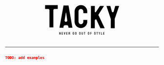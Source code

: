 <p style="text-align: center">   
    <svg width="350" height="150" viewBox="0 0 350 150" fill="none" xmlns="http://www.w3.org/2000/svg">
        <path d="M281.915 101.782H269.719C269.477 101.782 269.356 101.643 269.356 101.367L269.458 71.6512C269.459 71.3271 269.408 71.005 269.306 70.6974L255.239 28.242C255.17 27.9652 255.274 27.8268 255.551 27.8268H267.384C267.73 27.8268 267.937 27.9652 268.006 28.242L272.978 46.384C273.783 49.3191 277.942 49.3296 278.761 46.3986L283.835 28.242C283.905 27.9652 284.078 27.8268 284.354 27.8268H296.291C296.568 27.8268 296.672 27.9652 296.602 28.242L282.386 70.2742C282.281 70.587 282.227 70.9152 282.228 71.2455L282.33 101.367C282.33 101.643 282.192 101.782 281.915 101.782Z" fill="black"/>
        <path d="M216.555 101.635H204.515C204.238 101.635 204.1 101.462 204.1 101.116L204.307 28.1993C204.307 27.8534 204.446 27.6804 204.723 27.6804H216.659C216.936 27.6804 217.074 27.8534 217.074 28.1993V46.7016C217.074 48.6858 219.652 49.459 220.744 47.8023L233.622 28.2653C233.696 28.1524 233.78 28.0447 233.883 27.958C234.105 27.7729 234.314 27.6804 234.512 27.6804H246.708C247.02 27.6804 247.089 27.8188 246.916 28.0955L229.124 56.4929C228.762 57.0695 228.719 57.7903 229.009 58.406L249.147 101.22C249.32 101.497 249.147 101.635 248.629 101.635H235.654C235.389 101.635 235.205 101.554 235.103 101.392C235.036 101.287 235.005 101.163 234.953 101.05L222.193 73.3181C221.53 71.878 219.535 71.7444 218.686 73.0833L217.281 75.2997C217.078 75.62 216.971 75.9914 216.971 76.3706V101.116C216.971 101.462 216.832 101.635 216.555 101.635Z" fill="black"/>
        <path d="M171.43 101.187C167.59 101.187 164.078 100.218 160.895 98.2803C157.746 96.3428 155.238 93.7479 153.37 90.4956C151.536 87.2087 150.619 83.5585 150.619 79.5451L150.723 46.3821C150.723 42.4378 151.622 38.8741 153.421 35.691C155.221 32.4733 157.694 29.8957 160.843 27.9582C164.026 25.9861 167.555 25 171.43 25C175.374 25 178.886 25.9515 181.965 27.8544C185.079 29.7573 187.553 32.335 189.387 35.5872C191.255 38.8049 192.189 42.4032 192.189 46.3821V51.2605C192.189 51.5373 192.051 51.6757 191.774 51.6757H179.838C179.561 51.6757 179.422 51.5373 179.422 51.2605V46.3821C179.422 44.0294 178.661 42.0053 177.139 40.31C175.617 38.6146 173.714 37.767 171.43 37.767C168.904 37.767 166.967 38.6319 165.618 40.3619C164.268 42.0918 163.593 44.0986 163.593 46.3821V79.5451C163.593 82.14 164.355 84.2678 165.877 85.9285C167.399 87.5547 169.25 88.3678 171.43 88.3678C173.714 88.3678 175.617 87.4682 177.139 85.6691C178.661 83.8353 179.422 81.794 179.422 79.5451V74.6147C179.422 74.3379 179.561 74.1995 179.838 74.1995H191.878C192.155 74.1995 192.293 74.3379 192.293 74.6147V79.5451C192.293 83.5239 191.359 87.1568 189.491 90.4437C187.588 93.696 185.079 96.3082 181.965 98.2803C178.852 100.218 175.34 101.187 171.43 101.187Z" fill="black"/>
        <path d="M101.351 100.047C101.14 99.8367 101.249 99.4822 101.302 99.1891L114.405 26.6089C114.474 26.3321 114.647 26.1937 114.924 26.1937H130.338C130.614 26.1937 130.787 26.3321 130.857 26.6089L143.52 99.6297C143.554 99.9757 143.416 100.149 143.104 100.149H131.324C130.978 100.149 130.787 99.9757 130.753 99.6297L130.238 96.1194C129.878 93.6645 127.772 91.845 125.291 91.845H119.451C116.97 91.845 114.864 93.6645 114.504 96.1194L113.99 99.6297C113.955 99.9757 113.782 100.149 113.471 100.149H101.638C101.515 100.149 101.42 100.115 101.351 100.047ZM122.034 50.6377L118.072 75.3968C117.646 78.0635 119.706 80.4792 122.406 80.4792V80.4792C125.083 80.4792 127.136 78.1042 126.749 75.4557L123.124 50.6377V50.6377C123.024 50.0082 122.109 50.0049 122.034 50.6377V50.6377Z" fill="black"/>
        <path d="M80.7795 98.955H68.791C68.4796 98.955 68.3239 98.782 68.3239 98.436V41.8189C68.3239 39.6097 66.5331 37.8189 64.3239 37.8189H54.519C54.173 37.8189 54 37.6459 54 37.2999L54.1038 25.4152C54.1038 25.1384 54.2422 25 54.519 25H94.8958C95.2764 25 95.4667 25.1384 95.4667 25.4152V37.2999C95.4667 37.6459 95.3283 37.8189 95.0515 37.8189H85.0977C82.8859 37.8189 81.094 39.6139 81.0977 41.8257L81.1947 98.436C81.1947 98.782 81.0563 98.955 80.7795 98.955Z" fill="black"/>
        <path d="M101.781 123H100.58C100.518 123 100.486 122.973 100.486 122.918L100.475 114.744C100.475 114.682 100.506 114.65 100.568 114.65H101.652L103.68 119.379L103.621 114.744C103.621 114.682 103.656 114.65 103.727 114.65H104.916C104.963 114.65 104.986 114.682 104.986 114.744L104.998 122.93C104.998 122.977 104.979 123 104.939 123H103.885L101.805 118.582L101.893 122.906C101.893 122.969 101.855 123 101.781 123ZM112.367 123H108.488C108.457 123 108.441 122.98 108.441 122.941L108.453 114.697C108.453 114.666 108.468 114.65 108.5 114.65H112.355C112.386 114.65 112.402 114.67 112.402 114.709V116.051C112.402 116.082 112.386 116.098 112.355 116.098H109.894V117.973H112.355C112.386 117.973 112.402 117.988 112.402 118.02L112.414 119.379C112.414 119.41 112.398 119.426 112.367 119.426H109.894V121.523H112.367C112.398 121.523 112.414 121.543 112.414 121.582V122.953C112.414 122.984 112.398 123 112.367 123ZM118.681 123H117.228C117.193 123 117.173 122.98 117.169 122.941L115.511 114.697C115.503 114.666 115.519 114.65 115.558 114.65H116.917C116.948 114.65 116.968 114.666 116.976 114.697L117.96 120.193L118.921 114.697C118.929 114.666 118.948 114.65 118.98 114.65H120.321C120.364 114.65 120.38 114.666 120.368 114.697L118.739 122.941C118.736 122.98 118.716 123 118.681 123ZM127.397 123H123.518C123.487 123 123.471 122.98 123.471 122.941L123.483 114.697C123.483 114.666 123.499 114.65 123.53 114.65H127.386C127.417 114.65 127.432 114.67 127.432 114.709V116.051C127.432 116.082 127.417 116.098 127.386 116.098H124.925V117.973H127.386C127.417 117.973 127.432 117.988 127.432 118.02L127.444 119.379C127.444 119.41 127.429 119.426 127.397 119.426H124.925V121.523H127.397C127.429 121.523 127.444 121.543 127.444 121.582V122.953C127.444 122.984 127.429 123 127.397 123ZM132.317 123H130.957C130.926 123 130.911 122.98 130.911 122.941L130.934 114.697C130.934 114.666 130.95 114.65 130.981 114.65H133.407C133.84 114.65 134.239 114.756 134.602 114.967C134.965 115.178 135.254 115.461 135.469 115.816C135.688 116.172 135.797 116.574 135.797 117.023C135.797 117.316 135.752 117.582 135.663 117.82C135.573 118.059 135.467 118.26 135.346 118.424C135.229 118.588 135.121 118.709 135.024 118.787C135.457 119.268 135.674 119.832 135.674 120.48L135.686 122.941C135.686 122.98 135.666 123 135.627 123H134.268C134.237 123 134.221 122.988 134.221 122.965V120.48C134.221 120.191 134.12 119.941 133.916 119.73C133.713 119.52 133.463 119.414 133.166 119.414H132.375L132.364 122.941C132.364 122.98 132.348 123 132.317 123ZM133.407 116.086H132.375V117.973H133.407C133.653 117.973 133.871 117.881 134.063 117.697C134.258 117.514 134.356 117.289 134.356 117.023C134.356 116.77 134.262 116.551 134.075 116.367C133.887 116.18 133.664 116.086 133.407 116.086ZM146.814 123.117C146.38 123.117 145.99 123.01 145.642 122.795C145.291 122.58 145.007 122.291 144.793 121.928C144.582 121.564 144.476 121.158 144.476 120.709V116.906C144.476 116.469 144.584 116.07 144.798 115.711C145.009 115.348 145.293 115.059 145.648 114.844C146.004 114.625 146.392 114.516 146.814 114.516C147.255 114.516 147.654 114.621 148.009 114.832C148.365 115.047 148.646 115.334 148.853 115.693C149.064 116.053 149.17 116.457 149.17 116.906V117.457C149.17 117.488 149.15 117.504 149.111 117.504H147.763C147.732 117.504 147.716 117.488 147.716 117.457V117C147.716 116.695 147.63 116.443 147.459 116.244C147.287 116.045 147.072 115.945 146.814 115.945C146.584 115.945 146.379 116.041 146.199 116.232C146.019 116.424 145.929 116.648 145.929 116.906V120.709C145.929 120.971 146.017 121.197 146.193 121.389C146.369 121.576 146.576 121.67 146.814 121.67C147.072 121.67 147.287 121.578 147.459 121.395C147.63 121.207 147.716 120.979 147.716 120.709V120.117H146.879C146.836 120.117 146.814 120.098 146.814 120.059V118.717C146.814 118.678 146.836 118.658 146.879 118.658H149.123C149.154 118.658 149.17 118.678 149.17 118.717V120.709C149.17 121.158 149.064 121.564 148.853 121.928C148.638 122.291 148.355 122.58 148.004 122.795C147.652 123.01 147.255 123.117 146.814 123.117ZM154.64 123.117C154.214 123.117 153.821 123.008 153.462 122.789C153.107 122.57 152.82 122.279 152.601 121.916C152.386 121.549 152.279 121.146 152.279 120.709L152.29 116.906C152.29 116.461 152.398 116.061 152.612 115.705C152.823 115.346 153.109 115.059 153.468 114.844C153.827 114.625 154.218 114.516 154.64 114.516C155.077 114.516 155.47 114.623 155.818 114.838C156.169 115.053 156.45 115.342 156.661 115.705C156.876 116.064 156.984 116.465 156.984 116.906L156.995 120.709C156.995 121.146 156.89 121.547 156.679 121.91C156.464 122.277 156.179 122.57 155.823 122.789C155.468 123.008 155.073 123.117 154.64 123.117ZM154.64 121.67C154.882 121.67 155.093 121.572 155.273 121.377C155.452 121.178 155.542 120.955 155.542 120.709L155.53 116.906C155.53 116.641 155.446 116.416 155.279 116.232C155.111 116.049 154.898 115.957 154.64 115.957C154.394 115.957 154.183 116.047 154.007 116.227C153.831 116.406 153.743 116.633 153.743 116.906V120.709C153.743 120.971 153.831 121.197 154.007 121.389C154.183 121.576 154.394 121.67 154.64 121.67ZM168.041 123.117C167.616 123.117 167.223 123.008 166.864 122.789C166.508 122.57 166.221 122.279 166.002 121.916C165.787 121.549 165.68 121.146 165.68 120.709L165.692 116.906C165.692 116.461 165.799 116.061 166.014 115.705C166.225 115.346 166.51 115.059 166.87 114.844C167.229 114.625 167.62 114.516 168.041 114.516C168.479 114.516 168.871 114.623 169.219 114.838C169.571 115.053 169.852 115.342 170.063 115.705C170.278 116.064 170.385 116.465 170.385 116.906L170.397 120.709C170.397 121.146 170.291 121.547 170.08 121.91C169.866 122.277 169.58 122.57 169.225 122.789C168.87 123.008 168.475 123.117 168.041 123.117ZM168.041 121.67C168.284 121.67 168.495 121.572 168.674 121.377C168.854 121.178 168.944 120.955 168.944 120.709L168.932 116.906C168.932 116.641 168.848 116.416 168.68 116.232C168.512 116.049 168.299 115.957 168.041 115.957C167.795 115.957 167.584 116.047 167.409 116.227C167.233 116.406 167.145 116.633 167.145 116.906V120.709C167.145 120.971 167.233 121.197 167.409 121.389C167.584 121.576 167.795 121.67 168.041 121.67ZM175.914 123.117C175.492 123.117 175.102 123.008 174.742 122.789C174.383 122.57 174.096 122.277 173.881 121.91C173.67 121.539 173.564 121.135 173.564 120.697L173.588 114.697C173.588 114.666 173.604 114.65 173.635 114.65H174.982C175.014 114.65 175.029 114.666 175.029 114.697V120.697C175.029 120.967 175.115 121.197 175.287 121.389C175.459 121.576 175.668 121.67 175.914 121.67C176.172 121.67 176.387 121.576 176.559 121.389C176.73 121.197 176.816 120.967 176.816 120.697V114.697C176.816 114.666 176.832 114.65 176.863 114.65H178.211C178.242 114.65 178.258 114.666 178.258 114.697L178.281 120.697C178.281 121.139 178.176 121.545 177.965 121.916C177.75 122.283 177.465 122.576 177.109 122.795C176.754 123.01 176.355 123.117 175.914 123.117ZM184.185 123H182.832C182.796 123 182.779 122.98 182.779 122.941V116.098H181.22C181.181 116.098 181.162 116.078 181.162 116.039L181.173 114.697C181.173 114.666 181.189 114.65 181.22 114.65H185.779C185.822 114.65 185.843 114.666 185.843 114.697V116.039C185.843 116.078 185.828 116.098 185.796 116.098H184.22L184.232 122.941C184.232 122.98 184.216 123 184.185 123ZM196.567 123.117C196.141 123.117 195.749 123.008 195.389 122.789C195.034 122.57 194.747 122.279 194.528 121.916C194.313 121.549 194.206 121.146 194.206 120.709L194.218 116.906C194.218 116.461 194.325 116.061 194.54 115.705C194.751 115.346 195.036 115.059 195.395 114.844C195.755 114.625 196.145 114.516 196.567 114.516C197.005 114.516 197.397 114.623 197.745 114.838C198.096 115.053 198.378 115.342 198.589 115.705C198.804 116.064 198.911 116.465 198.911 116.906L198.923 120.709C198.923 121.146 198.817 121.547 198.606 121.91C198.391 122.277 198.106 122.57 197.751 122.789C197.395 123.008 197.001 123.117 196.567 123.117ZM196.567 121.67C196.809 121.67 197.02 121.572 197.2 121.377C197.38 121.178 197.47 120.955 197.47 120.709L197.458 116.906C197.458 116.641 197.374 116.416 197.206 116.232C197.038 116.049 196.825 115.957 196.567 115.957C196.321 115.957 196.11 116.047 195.934 116.227C195.759 116.406 195.671 116.633 195.671 116.906V120.709C195.671 120.971 195.759 121.197 195.934 121.389C196.11 121.576 196.321 121.67 196.567 121.67ZM203.637 123H202.289C202.25 123 202.231 122.98 202.231 122.941L202.254 114.697C202.254 114.666 202.27 114.65 202.301 114.65H206.145C206.184 114.65 206.204 114.666 206.204 114.697V116.051C206.204 116.082 206.188 116.098 206.157 116.098H203.696V117.961H206.157C206.188 117.961 206.204 117.98 206.204 118.02L206.215 119.379C206.215 119.41 206.196 119.426 206.157 119.426H203.696V122.941C203.696 122.98 203.676 123 203.637 123ZM217.238 123.117C216.812 123.117 216.42 123.008 216.06 122.789C215.705 122.57 215.42 122.279 215.205 121.916C214.994 121.549 214.888 121.146 214.888 120.709V120.158C214.888 120.115 214.908 120.094 214.947 120.094H216.295C216.326 120.094 216.341 120.115 216.341 120.158V120.709C216.341 120.971 216.429 121.197 216.605 121.389C216.781 121.576 216.992 121.67 217.238 121.67C217.488 121.67 217.701 121.574 217.877 121.383C218.052 121.188 218.14 120.963 218.14 120.709C218.14 120.416 217.949 120.16 217.566 119.941C217.504 119.902 217.421 119.855 217.32 119.801C217.222 119.742 217.105 119.676 216.968 119.602C216.832 119.527 216.699 119.455 216.57 119.385C216.441 119.311 216.316 119.24 216.195 119.174C215.757 118.916 215.431 118.594 215.216 118.207C215.005 117.816 214.9 117.379 214.9 116.895C214.9 116.449 215.009 116.047 215.228 115.688C215.447 115.332 215.732 115.051 216.084 114.844C216.439 114.633 216.824 114.527 217.238 114.527C217.664 114.527 218.054 114.633 218.41 114.844C218.765 115.059 219.048 115.344 219.259 115.699C219.474 116.055 219.582 116.453 219.582 116.895V117.879C219.582 117.91 219.566 117.926 219.535 117.926H218.187C218.156 117.926 218.14 117.91 218.14 117.879L218.129 116.895C218.129 116.613 218.041 116.385 217.865 116.209C217.689 116.033 217.48 115.945 217.238 115.945C216.992 115.945 216.781 116.039 216.605 116.227C216.429 116.414 216.341 116.637 216.341 116.895C216.341 117.156 216.396 117.375 216.505 117.551C216.619 117.727 216.824 117.895 217.121 118.055C217.152 118.07 217.224 118.109 217.338 118.172C217.451 118.234 217.576 118.305 217.713 118.383C217.853 118.457 217.98 118.525 218.093 118.588C218.207 118.646 218.275 118.682 218.298 118.693C218.697 118.916 219.011 119.189 219.242 119.514C219.476 119.838 219.593 120.236 219.593 120.709C219.593 121.166 219.488 121.576 219.277 121.939C219.062 122.303 218.777 122.59 218.421 122.801C218.066 123.012 217.671 123.117 217.238 123.117ZM225.386 123H224.032C223.997 123 223.98 122.98 223.98 122.941V116.098H222.421C222.382 116.098 222.363 116.078 222.363 116.039L222.374 114.697C222.374 114.666 222.39 114.65 222.421 114.65H226.98C227.023 114.65 227.044 114.666 227.044 114.697V116.039C227.044 116.078 227.029 116.098 226.997 116.098H225.421L225.433 122.941C225.433 122.98 225.417 123 225.386 123ZM232.532 123H231.155C231.128 123 231.114 122.984 231.114 122.953L231.126 119.543L229.52 114.697C229.512 114.666 229.524 114.65 229.555 114.65H230.891C230.93 114.65 230.954 114.666 230.962 114.697L231.846 117.926L232.749 114.697C232.757 114.666 232.776 114.65 232.807 114.65H234.155C234.186 114.65 234.198 114.666 234.19 114.697L232.567 119.496L232.579 122.953C232.579 122.984 232.563 123 232.532 123ZM241.172 123H237.293C237.262 123 237.246 122.98 237.246 122.941L237.258 114.709C237.258 114.67 237.278 114.65 237.317 114.65H238.653C238.692 114.65 238.711 114.67 238.711 114.709L238.7 121.523H241.172C241.211 121.523 241.231 121.543 241.231 121.582V122.941C241.231 122.98 241.211 123 241.172 123ZM248.342 123H244.463C244.432 123 244.416 122.98 244.416 122.941L244.428 114.697C244.428 114.666 244.443 114.65 244.475 114.65H248.33C248.361 114.65 248.377 114.67 248.377 114.709V116.051C248.377 116.082 248.361 116.098 248.33 116.098H245.869V117.973H248.33C248.361 117.973 248.377 117.988 248.377 118.02L248.389 119.379C248.389 119.41 248.373 119.426 248.342 119.426H245.869V121.523H248.342C248.373 121.523 248.389 121.543 248.389 121.582V122.953C248.389 122.984 248.373 123 248.342 123Z" fill="#2C2C2C"/>
    </svg>
</p>

---

```json

TODO: add examples

```